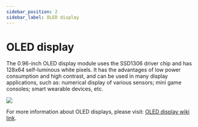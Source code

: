 ```yaml
---
sidebar_position: 2
sidebar_label: OLED display
---
```


# OLED display

The 0.96-inch OLED display module uses the SSD1306 driver chip and has 128x64 self-luminous white pixels. It has the advantages of low power consumption and high contrast, and can be used in many display applications, such as: numerical display of various sensors; mini game consoles; smart wearable devices, etc.

![](https://wiki-media-ef.oss-cn-hongkong.aliyuncs.com/docs/microbit/interesting-case/classroom-science-pack/images/classroom-science-hardware-introduction-02.png)

For more information about OLED displays, please visit: [OLED display wiki link](https://wiki.elecfreaks.com/en/microbit/sensor/octopus-sensors/output/octopus_ef03155/).
